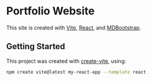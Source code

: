 # Portfolio Website

This site is created with [Vite](https://vitejs.dev/), [React](https://reactjs.org/), and [MDBootstrap](https://mdbootstrap.com/docs/react/).

## Getting Started

This project was created with [create-vite](https://github.com/vitejs/vite/tree/main/packages/create-vite), using:

```bash
npm create vite@latest my-react-app --template react
```
